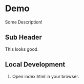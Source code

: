 # Demo

Some Description!

## Sub Header

This looks good.

## Local Development

1. Open index.html in your browser.
